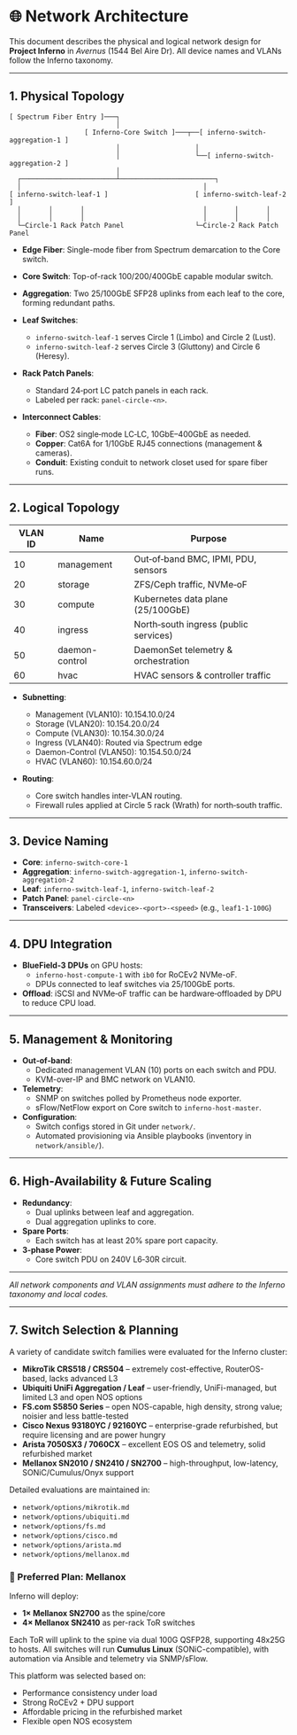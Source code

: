 # 🌐 Network Architecture

This document describes the physical and logical network design for **Project Inferno** in *Avernus* (1544 Bel Aire Dr). All device names and VLANs follow the Inferno taxonomy.

---

## 1. Physical Topology

```
[ Spectrum Fiber Entry ]───┐
                           │
                   [ Inferno-Core Switch ]───┬──[ inferno-switch-aggregation-1 ]
                           │                   │
                           │                   └──[ inferno-switch-aggregation-2 ]
                           │
  ┌────────────────────────┴────────────────────────┐
  │                                              │
[ inferno-switch-leaf-1 ]                      [ inferno-switch-leaf-2 ]
  │       │       │                              │       │       │
  │       │       │                              │       │       │
  └─Circle-1 Rack Patch Panel                  └─Circle-2 Rack Patch Panel
```

- **Edge Fiber**: Single-mode fiber from Spectrum demarcation to the Core switch.
- **Core Switch**: Top-of-rack 100/200/400GbE capable modular switch.
- **Aggregation**: Two 25/100GbE SFP28 uplinks from each leaf to the core, forming redundant paths.
- **Leaf Switches**: 
  - `inferno-switch-leaf-1` serves Circle 1 (Limbo) and Circle 2 (Lust).
  - `inferno-switch-leaf-2` serves Circle 3 (Gluttony) and Circle 6 (Heresy).

- **Rack Patch Panels**: 
  - Standard 24‑port LC patch panels in each rack.
  - Labeled per rack: `panel-circle-<n>`.

- **Interconnect Cables**:
  - **Fiber**: OS2 single‑mode LC‑LC, 10GbE–400GbE as needed.
  - **Copper**: Cat6A for 1/10GbE RJ45 connections (management & cameras).
  - **Conduit**: Existing conduit to network closet used for spare fiber runs.

---

## 2. Logical Topology

| VLAN ID | Name               | Purpose                               |
|---------|--------------------|---------------------------------------|
| 10      | management         | Out‑of‑band BMC, IPMI, PDU, sensors   |
| 20      | storage            | ZFS/Ceph traffic, NVMe‑oF             |
| 30      | compute            | Kubernetes data plane (25/100GbE)     |
| 40      | ingress            | North‑south ingress (public services) |
| 50      | daemon-control     | DaemonSet telemetry & orchestration   |
| 60      | hvac               | HVAC sensors & controller traffic     |

- **Subnetting**:
  - Management (VLAN10): 10.154.10.0/24
  - Storage (VLAN20): 10.154.20.0/24
  - Compute (VLAN30): 10.154.30.0/24
  - Ingress (VLAN40): Routed via Spectrum edge
  - Daemon-Control (VLAN50): 10.154.50.0/24
  - HVAC (VLAN60): 10.154.60.0/24

- **Routing**:
  - Core switch handles inter-VLAN routing.
  - Firewall rules applied at Circle 5 rack (Wrath) for north‑south traffic.

---

## 3. Device Naming

- **Core**: `inferno-switch-core-1`
- **Aggregation**: `inferno-switch-aggregation-1`, `inferno-switch-aggregation-2`
- **Leaf**: `inferno-switch-leaf-1`, `inferno-switch-leaf-2`
- **Patch Panel**: `panel-circle-<n>`
- **Transceivers**: Labeled `<device>-<port>-<speed>` (e.g., `leaf1-1-100G`)

---

## 4. DPU Integration

- **BlueField-3 DPUs** on GPU hosts:
  - `inferno-host-compute-1` with `ib0` for RoCEv2 NVMe-oF.
  - DPUs connected to leaf switches via 25/100GbE ports.
- **Offload**: iSCSI and NVMe‑oF traffic can be hardware‑offloaded by DPU to reduce CPU load.

---

## 5. Management & Monitoring

- **Out‑of‑band**:
  - Dedicated management VLAN (10) ports on each switch and PDU.
  - KVM-over-IP and BMC network on VLAN10.
- **Telemetry**:
  - SNMP on switches polled by Prometheus node exporter.
  - sFlow/NetFlow export on Core switch to `inferno-host-master`.
- **Configuration**:
  - Switch configs stored in Git under `network/`.
  - Automated provisioning via Ansible playbooks (inventory in `network/ansible/`).

---

## 6. High-Availability & Future Scaling

- **Redundancy**:
  - Dual uplinks between leaf and aggregation.
  - Dual aggregation uplinks to core.
- **Spare Ports**:
  - Each switch has at least 20% spare port capacity.
- **3‑phase Power**:
  - Core switch PDU on 240V L6‑30R circuit.

---

*All network components and VLAN assignments must adhere to the Inferno taxonomy and local codes.*

---

## 7. Switch Selection & Planning

A variety of candidate switch families were evaluated for the Inferno cluster:

- **MikroTik CRS518 / CRS504** – extremely cost-effective, RouterOS-based, lacks advanced L3
- **Ubiquiti UniFi Aggregation / Leaf** – user-friendly, UniFi-managed, but limited L3 and open NOS options
- **FS.com S5850 Series** – open NOS-capable, high density, strong value; noisier and less battle-tested
- **Cisco Nexus 93180YC / 92160YC** – enterprise-grade refurbished, but require licensing and are power hungry
- **Arista 7050SX3 / 7060CX** – excellent EOS OS and telemetry, solid refurbished market
- **Mellanox SN2010 / SN2410 / SN2700** – high-throughput, low-latency, SONiC/Cumulus/Onyx support

Detailed evaluations are maintained in:
- `network/options/mikrotik.md`
- `network/options/ubiquiti.md`
- `network/options/fs.md`
- `network/options/cisco.md`
- `network/options/arista.md`
- `network/options/mellanox.md`

### 🔧 Preferred Plan: Mellanox

Inferno will deploy:
- **1× Mellanox SN2700** as the spine/core
- **4× Mellanox SN2410** as per-rack ToR switches

Each ToR will uplink to the spine via dual 100G QSFP28, supporting 48x25G to hosts.
All switches will run **Cumulus Linux** (SONiC-compatible), with automation via Ansible and telemetry via SNMP/sFlow.

This platform was selected based on:
- Performance consistency under load
- Strong RoCEv2 + DPU support
- Affordable pricing in the refurbished market
- Flexible open NOS ecosystem
